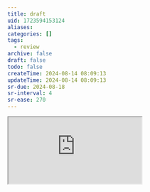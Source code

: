```yaml
---
title: draft
uid: 1723594153124
aliases:
categories: []
tags:
  - review
archive: false
draft: false
todo: false
createTime: 2024-08-14 08:09:13
updateTime: 2024-08-14 08:09:13
sr-due: 2024-08-18
sr-interval: 4
sr-ease: 270
---
```


<iframe
  class="iframe_full"
  src="https://dict.youdao.com/result?word=draft&lang=en"
>
</iframe>
